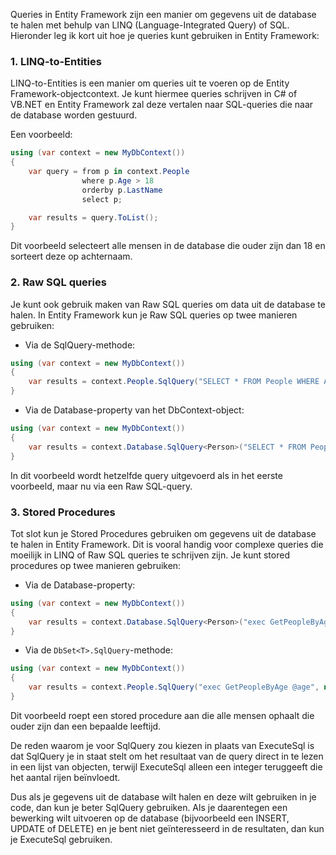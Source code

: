Queries in Entity Framework zijn een manier om gegevens uit de database te halen met behulp van LINQ (Language-Integrated Query) of SQL. Hieronder leg ik kort uit hoe je queries kunt gebruiken in Entity Framework:

### 1. LINQ-to-Entities

LINQ-to-Entities is een manier om queries uit te voeren op de Entity Framework-objectcontext. Je kunt hiermee queries schrijven in C# of VB.NET en Entity Framework zal deze vertalen naar SQL-queries die naar de database worden gestuurd.

Een voorbeeld:
```csharp
using (var context = new MyDbContext())
{
    var query = from p in context.People
                where p.Age > 18
                orderby p.LastName
                select p;

    var results = query.ToList();
}
```

Dit voorbeeld selecteert alle mensen in de database die ouder zijn dan 18 en sorteert deze op achternaam.

### 2. Raw SQL queries

Je kunt ook gebruik maken van Raw SQL queries om data uit de database te halen. In Entity Framework kun je Raw SQL queries op twee manieren gebruiken: 
- Via de SqlQuery-methode:
```csharp
using (var context = new MyDbContext())
{
    var results = context.People.SqlQuery("SELECT * FROM People WHERE Age > 18").ToList();
}
``` 
- Via de Database-property van het DbContext-object:
```csharp
using (var context = new MyDbContext())
{
    var results = context.Database.SqlQuery<Person>("SELECT * FROM People WHERE Age > 18").ToList();
}
```
In dit voorbeeld wordt hetzelfde query uitgevoerd als in het eerste voorbeeld, maar nu via een Raw SQL-query.

### 3. Stored Procedures

Tot slot kun je Stored Procedures gebruiken om gegevens uit de database te halen in Entity Framework. Dit is vooral handig voor complexe queries die moeilijk in LINQ of Raw SQL queries te schrijven zijn. Je kunt stored procedures op twee manieren gebruiken: 
- Via de Database-property:
```csharp
using (var context = new MyDbContext())
{
    var results = context.Database.SqlQuery<Person>("exec GetPeopleByAge @age", new SqlParameter("@age", 18)).ToList();
}
``` 
- Via de `DbSet<T>.SqlQuery`-methode:
```csharp
using (var context = new MyDbContext())
{
    var results = context.People.SqlQuery("exec GetPeopleByAge @age", new SqlParameter("@age", 18)).ToList();
}
```
Dit voorbeeld roept een stored procedure aan die alle mensen ophaalt die ouder zijn dan een bepaalde leeftijd.

De reden waarom je voor SqlQuery zou kiezen in plaats van ExecuteSql is dat SqlQuery je in staat stelt om het resultaat van de query direct in te lezen in een lijst van objecten, terwijl ExecuteSql alleen een integer teruggeeft die het aantal rijen beïnvloedt.

Dus als je gegevens uit de database wilt halen en deze wilt gebruiken in je code, dan kun je beter SqlQuery gebruiken. Als je daarentegen een bewerking wilt uitvoeren op de database (bijvoorbeeld een INSERT, UPDATE of DELETE) en je bent niet geïnteresseerd in de resultaten, dan kun je ExecuteSql gebruiken.